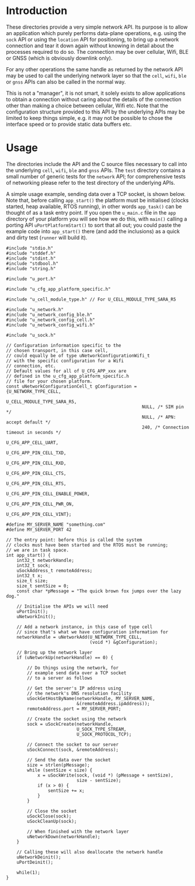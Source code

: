 # Introduction
These directories provide a very simple network API.  Its purpose is to allow an application which purely performs data-plane operations, e.g. using the `sock` API or using the `location` API for positioning, to bring up a network connection and tear it down again without knowing in detail about the processes required to do so.  The connection may be over cellular, Wifi, BLE or GNSS (which is obviously downlink only).

For any other operations the same handle as returned by the network API may be used to call the underlying network layer so that the `cell`, `wifi`, `ble` or `gnss` APIs can also be called in the normal way.

This is not a "manager", it is not smart, it solely exists to allow applications to obtain a connection without caring about the details of the connection other than making a choice between cellular, Wifi etc.  Note that the configuration structure provided to this API by the underlying APIs may be limited to keep things simple, e.g. it may not be possible to chose the interface speed or to provide static data buffers etc.

# Usage
The directories include the API and the C source files necessary to call into the underlying `cell`, `wifi`, `ble` and `gnss` APIs.  The `test` directory contains a small number of generic tests for the `network` API; for comprehensive tests of networking please refer to the test directory of the underlying APIs.

A simple usage example, sending data over a TCP socket, is shown below.  Note that, before calling `app_start()` the platform must be initialised (clocks started, heap available, RTOS running), in other words `app_task()` can be thought of as a task entry point.  If you open the `u_main.c` file in the `app` directory of your platform you will see how we do this, with `main()` calling a porting API `uPortPlatformStart()` to sort that all out; you could paste the example code into `app_start()` there (and add the inclusions) as a quick and dirty test (`runner` will build it).

```
#include "stdio.h"
#include "stddef.h"
#include "stdint.h"
#include "stdbool.h"
#include "string.h"

#include "u_port.h"

#include "u_cfg_app_platform_specific.h"

#include "u_cell_module_type.h" // For U_CELL_MODULE_TYPE_SARA_R5

#include "u_network.h"
#include "u_network_config_ble.h"
#include "u_network_config_cell.h"
#include "u_network_config_wifi.h"

#include "u_sock.h"

// Configuration information specific to the
// chosen transport, in this case cell,
// could equally be of type uNetworkConfigurationWifi_t
// with the specific configuration for a Wifi
// connection, etc.
// Default values for all of U_CFG_APP_xxx are
// defined in the u_cfg_app_platform_specific.h
// file for your chosen platform.
const uNetworkConfigurationCell_t gConfiguration = {U_NETWORK_TYPE_CELL,
                                                    U_CELL_MODULE_TYPE_SARA_R5,
                                                    NULL, /* SIM pin */
                                                    NULL, /* APN: accept default */
                                                    240, /* Connection timeout in seconds */
                                                    U_CFG_APP_CELL_UART,
                                                    U_CFG_APP_PIN_CELL_TXD,
                                                    U_CFG_APP_PIN_CELL_RXD,
                                                    U_CFG_APP_PIN_CELL_CTS,
                                                    U_CFG_APP_PIN_CELL_RTS,
                                                    U_CFG_APP_PIN_CELL_ENABLE_POWER,
                                                    U_CFG_APP_PIN_CELL_PWR_ON,
                                                    U_CFG_APP_PIN_CELL_VINT};

#define MY_SERVER_NAME "something.com"
#define MY_SERVER_PORT 42

// The entry point: before this is called the system
// clocks must have been started and the RTOS must be running;
// we are in task space.
int app_start() {
    int32_t networkHandle;
    int32_t sock;
    uSockAddress_t remoteAddress;
    int32_t x;
    size_t size;
    size_t sentSize = 0;
    const char *pMessage = "The quick brown fox jumps over the lazy dog."

    // Initialise the APIs we will need
    uPortInit();
    uNetworkInit();

    // Add a network instance, in this case of type cell
    // since that's what we have configuration information for
    networkHandle = uNetworkAdd(U_NETWORK_TYPE_CELL,
                                (void *) &gConfiguration);

    // Bring up the network layer
    if (uNetworkUp(networkHandle) == 0) {

        // Do things using the network, for
        // example send data over a TCP socket
        // to a server as follows

        // Get the server's IP address using
        // the network's DNS resolution facility
        uSockGetHostByName(networkHandle, MY_SERVER_NAME,
                           &(remoteAddress.ipAddress));
        remoteAddress.port = MY_SERVER_PORT;

        // Create the socket using the network
        sock = uSockCreate(networkHandle,
                           U_SOCK_TYPE_STREAM,
                           U_SOCK_PROTOCOL_TCP);

        // Connect the socket to our server
        uSockConnect(sock, &remoteAddress);

        // Send the data over the socket
        size = strlen(pMessage);
        while (sentSize < size) {
            x = uSockWrite(sock, (void *) (pMessage + sentSize),
                           size - sentSize);
            if (x > 0) {
                sentSize += x;
            }
        }

        // Close the socket
        uSockClose(sock);
        uSockCleanUp(sock);

        // When finished with the network layer
        uNetworkDown(networkHandle);
    }

    // Calling these will also deallocate the network handle
    uNetworkDeinit();
    uPortDeinit();

    while(1);
}
```
